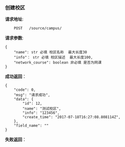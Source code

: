 ### 创建校区

**请求地址**:
```
    POST   /source/campus/
```

**请求参数**:
```
{
    "name": str 必填 校区名称  最大长度30
    "info"： str 必填 校区描述  最大长度100,
    "network_course": boolean 非必填 是否为网课
}
```

**成功返回**：
```
{
    "code": 0,
    "msg": "请求成功",
    "data": {
        "id": 12,
        "name": "测试校区",
        "info": "123456",
        "create_time": "2017-07-18T16:27:08.808114Z",
    },
    "field_name": ""
}
```

**失败返回**：
```

```